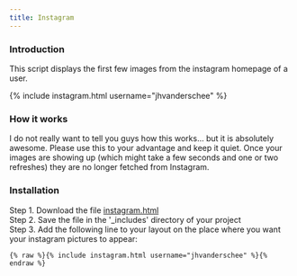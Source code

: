 ```yaml
---
title: Instagram
---
```


### Introduction

This script displays the first few images from the instagram homepage of a user.

{% include instagram.html username="jhvanderschee" %}

### How it works

I do not really want to tell you guys how this works... but it is absolutely awesome. Please use this to your advantage and keep it quiet. Once your images are showing up (which might take a few seconds and one or two refreshes) they are no longer fetched from Instagram.

### Installation

Step 1. Download the file [instagram.html](https://raw.githubusercontent.com/jhvanderschee/jekyllcodex/gh-pages/_includes/instagram.html)
<br />Step 2. Save the file in the '_includes' directory of your project
<br />Step 3. Add the following line to your layout on the place where you want your instagram pictures to appear:

```
{% raw %}{% include instagram.html username="jhvanderschee" %}{% endraw %}
```
